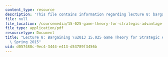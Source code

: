 ```yaml
---
content_type: resource
description: 'This file contains information regarding lecture 8: bargaining.'
file: null
file_location: /coursemedia/15-025-game-theory-for-strategic-advantage-spring-2015/d057488c9ec43444e413d53789f3456b_MIT15_025S15_Lec_8.pdf
file_type: application/pdf
resourcetype: Document
title: "Lecture 8: Bargaining \u2013 15.025 Game Theory for Strategic Advantage \u2013\
  \ Spring 2015"
uid: d057488c-9ec4-3444-e413-d53789f3456b
---
```


